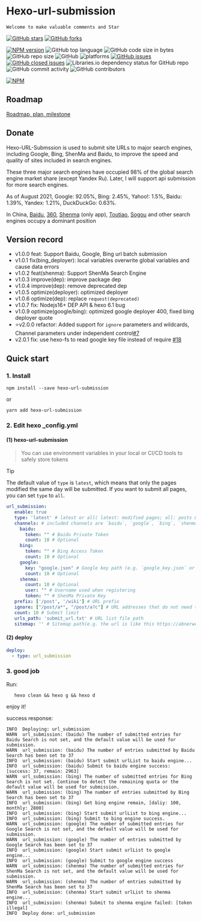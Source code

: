 # Hexo-url-submission

`Welcome to make valuable comments and Star`

[![GitHub stars](https://img.shields.io/github/stars/abnerwei/hexo-url-submission.svg?style=social)](https://github.com/abnerwei/hexo-url-submission/stargazers)     [![GitHub forks](https://img.shields.io/github/forks/abnerwei/hexo-url-submission.svg?style=social)](https://github.com/abnerwei/hexo-url-submission/network/members) 


[![NPM version](https://badge.fury.io/js/hexo-url-submission.svg)](https://www.npmjs.com/package/hexo-url-submission)
![GitHub top language](https://img.shields.io/github/languages/top/abnerwei/hexo-url-submission.svg)
![GitHub code size in bytes](https://img.shields.io/github/languages/code-size/abnerwei/hexo-url-submission.svg) 
![GitHub repo size](https://img.shields.io/github/repo-size/abnerwei/hexo-url-submission.svg)
![GitHub](https://img.shields.io/github/license/abnerwei/hexo-url-submission.svg)
![platforms](https://img.shields.io/badge/platform-win32%20%7C%20win64%20%7C%20linux%20%7C%20osx-brightgreen.svg)
[![GitHub issues](https://img.shields.io/github/issues/abnerwei/hexo-url-submission.svg)](https://github.com/abnerwei/hexo-url-submission/issues)
[![GitHub closed issues](https://img.shields.io/github/issues-closed/abnerwei/hexo-url-submission.svg)](https://github.com/abnerwei/hexo-url-submission/issues?q=is%3Aissue+is%3Aclosed)
![Libraries.io dependency status for GitHub repo](https://img.shields.io/librariesio/github/abnerwei/hexo-url-submission.svg)
![GitHub commit activity](https://img.shields.io/github/commit-activity/m/abnerwei/hexo-url-submission.svg)
![GitHub contributors](https://img.shields.io/github/contributors/abnerwei/hexo-url-submission.svg)

[![NPM](https://nodei.co/npm/hexo-url-submission.png)](https://nodei.co/npm/hexo-url-submission/)

## Roadmap
[Roadmap, plan, milestone](https://github.com/abnerwei/hexo-url-submission/projects/1)

## Donate

Hexo-URL-Submssion is used to submit site URLs to major search engines, including Google, Bing, ShenMa and Baidu, to improve the speed and quality of sites included in search engines.

These three major search engines have occupied 98% of the global search engine market share (except Yandex Ru). Later, I will support api submission for more search engines.

As of August 2021, Google: 92.05%, Bing: 2.45%, Yahoo!: 1.5%, Baidu: 1.39%, Yandex: 1.21%, DuckDuckGo: 0.63%.

In China, [Baidu](https://baidu.com), [360](https://so.com), [Shenma](https://m.sm.cn/) (only app), [Toutiao](https://www.toutiao.com/), [Sogou](https://www.sogou.com/) and other search engines occupy a dominant position


## Version record
- v1.0.0 feat: Support Baidu, Google, Bing url batch submission
- v1.0.1 fix(bing_deployer): local variables overwrite global variables and cause data errors 
- v1.0.2 feat(shenma): Support ShenMa Search Engine
- v1.0.3 improve(dep): improve package dep
- v1.0.4 improve(dep): remove deprecated dep
- v1.0.5 optimize(deployer): optimized deployer
- v1.0.6 optimize(dep): replace `request(deprecated)`
- v1.0.7 fix: Nodejs16+ DEP API & hexo 6.1 bug
- v1.0.9 optimize(google/bing): optimized google deployer 400, fixed bing deployer quote
- ⭐️v2.0.0 refactor: Added support for `ignore` parameters and wildcards, Channel parameters under independent control[#7](https://github.com/abnerwei/hexo-url-submission/issues/7)
- v2.0.1 fix: use hexo-fs to read google key file instead of require [#18](https://github.com/abnerwei/hexo-url-submission/pull/18)

## Quick start

### 1. Install
```
npm install --save hexo-url-submission
```

or

```
yarn add hexo-url-submission
```

### 2. Edit hexo _config.yml
#### (1) hexo-url-submission

> You can use environment variables in your local or CI/CD tools to safely store tokens

> [!TIP]
> The default value of `type` is `latest`, which means that only the pages modified the same day will be submitted. If you want to submit all pages, you can set `type` to `all`.

```yaml
url_submission:
   enable: true
   type: 'latest' # latest or all( latest: modified pages; all: posts & pages)
   channels: # included channels are `baidu`, `google`, `bing`, `shenma`
     baidu:
       token: "" # Baidu Private Token
       count: 10 # Optional
     bing:
       token: "" # Bing Access Token
       count: 10 # Optional
     google:
       key: "google.json" # Google key path (e.g. `google_key.json` or `data/google_key.json`)
       count: 10 # Optional
     shenma:
       count: 10 # Optional
       user: "" # Username used when registering
       token: "" # ShenMa Private Key
   prefix: ['/post', '/wiki'] # URL prefix
   ignore: ["/post/a*", "/post/a?c"] # URL addresses that do not need to be submitted (wildcards are supported)
   count: 10 # Submit limit
   urls_path: 'submit_url.txt' # URL list file path
   sitemap: '' # Sitemap path(e.g. the url is like this https://abnerwei.com/baidusitemap.xml, you can fill in `baidusitemap.xml`)
```

#### (2) deploy
```yaml
deploy:
  - type: url_submission
```

### 3. good job
Run:
```shell
   hexo clean && hexo g && hexo d
```
enjoy it!

success response:
```shell
INFO  Deploying: url_submission
WARN  url_submission: (baidu) The number of submitted entries for Baidu Search is not set, and the default value will be used for submission.
WARN  url_submission: (baidu) The number of entries submitted by Baidu Search has been set to 37
INFO  url_submission: (baidu) Start submit urlList to baidu engine...
INFO  url_submission: (baidu) Submit to baidu engine success: [success: 37, remain: 2963]
WARN  url_submission: (bing) The number of submitted entries for Bing Search is not set. Continue to detect the remaining quota or the default value will be used for submission.
WARN  url_submission: (bing) The number of entries submitted by Bing Search has been set to 37
INFO  url_submission: (bing) Get bing engine remain, [daliy: 100, monthly: 2800]
INFO  url_submission: (bing) Start submit urlList to bing engine...
INFO  url_submission: (bing) Submit to bing engine success.
WARN  url_submission: (google) The number of submitted entries for Google Search is not set, and the default value will be used for submission.
WARN  url_submission: (google) The number of entries submitted by Google Search has been set to 37
INFO  url_submission: (google) Start submit urlList to google engine...
INFO  url_submission: (google) Submit to google engine success
WARN  url_submission: (shenma) The number of submitted entries for ShenMa Search is not set, and the default value will be used for submission.
WARN  url_submission: (shenma) The number of entries submitted by ShenMa Search has been set to 37
INFO  url_submission: (shenma) Start submit urlList to shenma engine...
INFO  url_submission: (shenma) Submit to shenma engine failed: [token illegal]
INFO  Deploy done: url_submission
```
